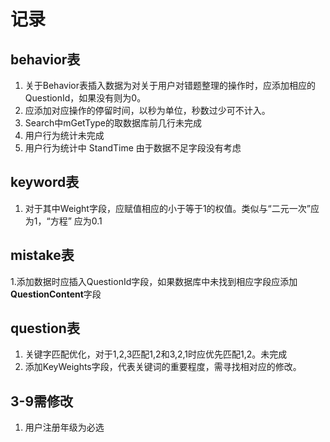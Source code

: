 # 记录
## behavior表
1. 关于Behavior表插入数据为对关于用户对错题整理的操作时，应添加相应的QuestionId，如果没有则为0。
2. 应添加对应操作的停留时间，以秒为单位，秒数过少可不计入。
3. Search中mGetType的取数据库前几行未完成
4. 用户行为统计未完成
5. 用户行为统计中 StandTime 由于数据不足字段没有考虑

## keyword表
1. 对于其中Weight字段，应赋值相应的小于等于1的权值。类似与“二元一次”应为1，“方程” 应为0.1

## mistake表
1.添加数据时应插入QuestionId字段，如果数据库中未找到相应字段应添加**QuestionContent**字段

## question表
1. 关键字匹配优化，对于1,2,3匹配1,2和3,2,1时应优先匹配1,2。未完成
2. 添加KeyWeights字段，代表关键词的重要程度，需寻找相对应的修改。




## 3-9需修改 
1. 用户注册年级为必选